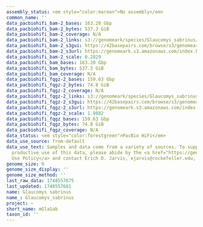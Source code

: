 ```yaml
---
assembly_status: <em style="color:maroon">No assembly</em>
common_name: ''
data_pacbiohifi_bam-2_bases: 163.20 Gbp
data_pacbiohifi_bam-2_bytes: 537.3 GiB
data_pacbiohifi_bam-2_coverage: N/A
data_pacbiohifi_bam-2_links: s3://genomeark/species/Glaucomys_sabrinus/mGlaSab2/genomic_data/pacbio_hifi/<br>
data_pacbiohifi_bam-2_s3gui: https://42basepairs.com/browse/s3/genomeark/species/Glaucomys_sabrinus/mGlaSab2/genomic_data/pacbio_hifi/
data_pacbiohifi_bam-2_s3url: https://genomeark.s3.amazonaws.com/index.html?prefix=species/Glaucomys_sabrinus/mGlaSab2/genomic_data/pacbio_hifi/
data_pacbiohifi_bam-2_scale: 0.2829
data_pacbiohifi_bam_bases: 163.20 Gbp
data_pacbiohifi_bam_bytes: 537.3 GiB
data_pacbiohifi_bam_coverage: N/A
data_pacbiohifi_fqgz-2_bases: 159.63 Gbp
data_pacbiohifi_fqgz-2_bytes: 74.8 GiB
data_pacbiohifi_fqgz-2_coverage: N/A
data_pacbiohifi_fqgz-2_links: s3://genomeark/species/Glaucomys_sabrinus/mGlaSab2/genomic_data/pacbio_hifi/<br>
data_pacbiohifi_fqgz-2_s3gui: https://42basepairs.com/browse/s3/genomeark/species/Glaucomys_sabrinus/mGlaSab2/genomic_data/pacbio_hifi/
data_pacbiohifi_fqgz-2_s3url: https://genomeark.s3.amazonaws.com/index.html?prefix=species/Glaucomys_sabrinus/mGlaSab2/genomic_data/pacbio_hifi/
data_pacbiohifi_fqgz-2_scale: 1.9882
data_pacbiohifi_fqgz_bases: 159.63 Gbp
data_pacbiohifi_fqgz_bytes: 74.8 GiB
data_pacbiohifi_fqgz_coverage: N/A
data_status: <em style="color:forestgreen">PacBio HiFi</em>
data_use_source: from-default
data_use_text: Samples and data come from a variety of sources. To support fair and
  productive use of this data, please abide by the <a href="https://genome10k.soe.ucsc.edu/data-use-policies/">Data
  Use Policy</a> and contact Erich D. Jarvis, ejarvis@rockefeller.edu, with any questions.
genome_size: 0
genome_size_display: ''
genome_size_method: ''
last_raw_data: 1748557675
last_updated: 1748557681
name: Glaucomys sabrinus
name_: Glaucomys_sabrinus
project: ~
short_name: mGlaSab
taxon_id: ''
---
```

